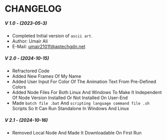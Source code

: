 # CHANGELOG

##### V 1.0 - (2023-05-3)
- Completed Initial version of `ascii art`.
- Author: Umair Ali 
- E-Mail: umair2101f@aptechgdn.net


##### V 2.0 - (2024-10-15)
- Refractored Code 
- Added New Frames Of My Name 
- Added User Input For Color Of The Animation Text From Pre-Defined Colors
- Added Node Files For Both Linux And Windows To Make It Independent Of Node Version Installed Or Not Installed On User-End
- Made `batch file .bat` And `scripting language command file .sh` Scripts So It Can Run Standalone In Windows And Linux

##### V 2.1 - (2024-10-16)
- Removed Local Node And Made It Downloadable On First Run  



